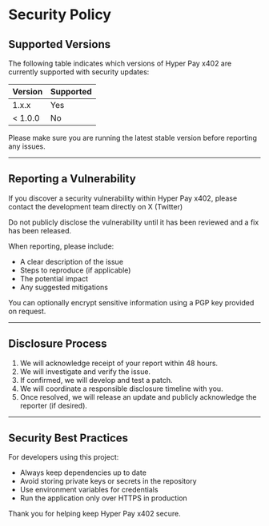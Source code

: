 # Security Policy

## Supported Versions

The following table indicates which versions of Hyper Pay x402 are currently supported with security updates:

| Version | Supported |
|----------|------------|
| 1.x.x    | Yes |
| < 1.0.0  | No |

Please make sure you are running the latest stable version before reporting any issues.

---

## Reporting a Vulnerability

If you discover a security vulnerability within Hyper Pay x402, please contact the development team directly on X (Twitter)

Do not publicly disclose the vulnerability until it has been reviewed and a fix has been released.

When reporting, please include:
- A clear description of the issue
- Steps to reproduce (if applicable)
- The potential impact
- Any suggested mitigations

You can optionally encrypt sensitive information using a PGP key provided on request.

---

## Disclosure Process

1. We will acknowledge receipt of your report within 48 hours.
2. We will investigate and verify the issue.
3. If confirmed, we will develop and test a patch.
4. We will coordinate a responsible disclosure timeline with you.
5. Once resolved, we will release an update and publicly acknowledge the reporter (if desired).

---

## Security Best Practices

For developers using this project:
- Always keep dependencies up to date
- Avoid storing private keys or secrets in the repository
- Use environment variables for credentials
- Run the application only over HTTPS in production

Thank you for helping keep Hyper Pay x402 secure.
